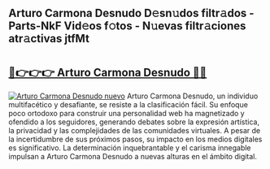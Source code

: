 ## Arturo Carmona Desnudo D𝚎sn𝚞dos filtr𝚊dos - Parts-NkF Vid𝚎os f𝚘tos - N𝚞evas filtr𝚊ciones atr𝚊ctivas jtfMt

# <h2><a href="http://mb3tsvh.tromn.icu/?c=Arturo+Carmona+Desnudo">🔗👉👉👉 Arturo Carmona Desnudo 🔗🔗</a></h2>

[![Arturo Carmona Desnudo nuevo](https://i.imgur.com/pEAQMta.gif)](http://mb3tsvh.tromn.icu/?c=Arturo+Carmona+Desnudo)
Arturo Carmona Desnudo, un individuo multifacético y desafiante, se resiste a la clasificación fácil. Su enfoque poco ortodoxo para construir una personalidad web ha magnetizado y ofendido a los seguidores, generando debates sobre la expresión artística, la privacidad y las complejidades de las comunidades virtuales. A pesar de la incertidumbre de sus próximos pasos, su impacto en los medios digitales es significativo. La determinación inquebrantable y el carisma innegable impulsan a Arturo Carmona Desnudo a nuevas alturas en el ámbito digital.
